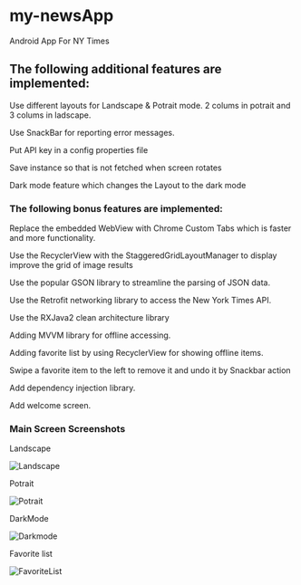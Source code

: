 # my-newsApp
Android App For NY Times
## The following additional features are implemented:

 Use different layouts for Landscape & Potrait mode. 2 colums in potrait and 3 colums in ladscape.
 
 Use SnackBar for reporting error messages.
 
 Put API key in a config properties file
 
 Save instance so that is not fetched when screen rotates
 
 Dark mode feature which changes the Layout to the dark mode
 
### The following bonus features are implemented:

Replace the embedded WebView with Chrome Custom Tabs which is faster and more functionality.

 Use the RecyclerView with the StaggeredGridLayoutManager to display improve the grid of image results

Use the popular GSON library to streamline the parsing of JSON data.

Use the Retrofit networking library to access the New York Times API.

Use the RXJava2 clean architecture library 

Adding MVVM library for offline accessing.

Adding favorite list by using RecyclerView for showing offline items.

Swipe a favorite item to the left to remove it and undo it by Snackbar action

Add dependency injection library.

Add welcome screen.


### Main Screen Screenshots

Landscape

![Landscape](https://user-images.githubusercontent.com/54297573/68533457-bd27bb80-0331-11ea-89f4-f9c03246fc69.JPG)

Potrait

![Potrait](https://user-images.githubusercontent.com/54297573/68533469-d92b5d00-0331-11ea-9c80-550035ff2ab4.JPG)

DarkMode

![Darkmode](https://user-images.githubusercontent.com/54297573/68533484-0415b100-0332-11ea-838f-c607a66682bf.JPG)

Favorite list

![FavoriteList](https://user-images.githubusercontent.com/54297573/68533486-20b1e900-0332-11ea-9701-a750e11c1abb.JPG)
